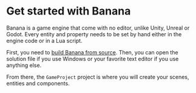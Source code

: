 # Get started with Banana

Banana is a game engine that come with no editor, unlike Unity, Unreal or Godot. Every entity and property needs to be set by hand either in the engine code or in a Lua script.

First, you need to [build Banana from source](BUILD.md). Then, you can open the solution file if you use Windows or your favorite text editor if you use anything else.

From there, the `GameProject` project is where you will create your scenes, entities and components.